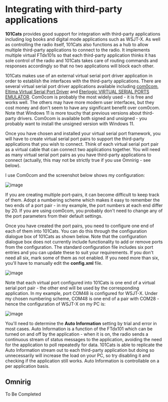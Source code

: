 # Integrating with third-party applications

**101Cats** provides good support for integration with third-party applications including log books and digital mode applications such as WSJT-X. As well as controlling the radio itself, 101Cats also functions as a hub to allow multiple third-party applications to connect to the radio. It implements multiple virtual FTdx101s so that each third-party application thinks it has sole control of the radio and 101Cats takes care of routing commands and responses accordingly so that no two applications will block each other.

101Cats makes use of an external virtual serial port driver application in order to establish the interfaces with the third-party applications. There are several virtual serial port driver applications available including [com0com](https://sourceforge.net/projects/com0com/), [Eltima Virtual Serial Port Driver](https://www.eltima.com/products/vspdxp/) and [Eterlogic VIRTUAL SERIAL PORTS EMULATOR](https://eterlogic.com/Products.VSPE.html). Com0com is probably the most widely used - it is free and works well. The others may have more modern user interfaces, but they cost money and don't seem to have any significant benefit over com0com. Note that Windows 11 is more touchy that previous versions about third-party drivers. Com0com is available both signed and unsigned - you probably want to install the unsigned version with Windows 11. 

Once you have chosen and installed your virtual serial port framework, you will have to create virtual serial port pairs to support the third-party applications that you wish to connect. Think of each virtual serial port pair as a virtual cable that can connect two applications together. You will need as many virtual serial port pairs as you have third-party applications to connect (actually, this may not be strictly true if you use Omnirig - see below).

I use Com0com and the screenshot below shows my configuration:

![image](https://github.com/martinbradford/101Cats/assets/30900693/2d672cc7-1f7a-4f16-a7a5-1bbb089464a7)

If you are creating multiple port-pairs, it can become difficult to keep track of them. Adopt a numbering scheme which makes it easy to remember the two ends of a port pair - in my example, the port numbers at each end differ by 20. If you are using com0com, you probably don't need to change any of the port parameters from their default settings.

Once you have created the port pairs, you need to configure one end of each of them into 101Cats. You can do this through the configuration dialogue box of 101Cats as shown below. Note that the configuration dialogue box does not currently include functionality to add or remove ports from the configuration. The standard configuration file includes six port entries and you can update these to suit your requirements. If you don't need all six, mark some of them as not enabled. If you need more than six, you'll have to manually edit the **config.xml** file.


![image](https://github.com/martinbradford/101Cats/assets/30900693/86c74720-afb8-4554-bc91-f6acd2bd68b0)


Note that each virtual port configured into 101Cats is one end of a virtual serial port pair - the other end will be used by the corresponding application. In my example, port COM48 is configured for WSJT-X. Under my chosen numbering scheme, COM48 is one end of a pair with COM28 - hence the configuration of WSJT-X on my PC is:

![image](https://github.com/martinbradford/101Cats/assets/30900693/1cf67aa1-7972-40fc-adf7-8e2c251267be)

You'll need to determine the **Auto Information** setting by trial and error in most cases. Auto Information is a function of the FTdx101 which can be turned on and off by the application - when it is on, the radio sends a continuous stream of status messages to the application, avoiding the need for the application to poll repeatedly for data. 101Cats is able to replicate the Auto Information stream out to each third-party application but doing so unnecessarily will increase the load on your PC, so try disabling it and checking if the application still works. Auto Information is controllable on a per application basis.

## Omnirig

To Be Completed